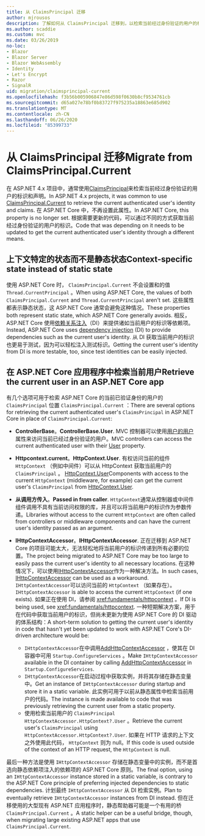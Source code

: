 ```yaml
---
title: 从 ClaimsPrincipal 迁移
author: mjrousos
description: 了解如何从 ClaimsPrincipal 迁移到，以检索当前经过身份验证的用户的标识和 ASP.NET Core 中的声明。
ms.author: scaddie
ms.custom: mvc
ms.date: 03/26/2019
no-loc:
- Blazor
- Blazor Server
- Blazor WebAssembly
- Identity
- Let's Encrypt
- Razor
- SignalR
uid: migration/claimsprincipal-current
ms.openlocfilehash: f3b56b005906847e86d598f0630b8cf9534761cb
ms.sourcegitcommit: d65a027e78bf0b83727f975235a18863e685d902
ms.translationtype: MT
ms.contentlocale: zh-CN
ms.lasthandoff: 06/26/2020
ms.locfileid: "85399733"
---
```

# <a name="migrate-from-claimsprincipalcurrent"></a><span data-ttu-id="dc884-103">从 ClaimsPrincipal 迁移</span><span class="sxs-lookup"><span data-stu-id="dc884-103">Migrate from ClaimsPrincipal.Current</span></span>

<span data-ttu-id="dc884-104">在 ASP.NET 4.x 项目中，通常使用[ClaimsPrincipal](/dotnet/api/system.security.claims.claimsprincipal.current)来检索当前经过身份验证的用户的标识和声明。</span><span class="sxs-lookup"><span data-stu-id="dc884-104">In ASP.NET 4.x projects, it was common to use [ClaimsPrincipal.Current](/dotnet/api/system.security.claims.claimsprincipal.current) to retrieve the current authenticated user's identity and claims.</span></span> <span data-ttu-id="dc884-105">在 ASP.NET Core 中，不再设置此属性。</span><span class="sxs-lookup"><span data-stu-id="dc884-105">In ASP.NET Core, this property is no longer set.</span></span> <span data-ttu-id="dc884-106">根据需要更新的代码，可以通过不同的方式获取当前经过身份验证的用户的标识。</span><span class="sxs-lookup"><span data-stu-id="dc884-106">Code that was depending on it needs to be updated to get the current authenticated user's identity through a different means.</span></span>

## <a name="context-specific-state-instead-of-static-state"></a><span data-ttu-id="dc884-107">上下文特定的状态而不是静态状态</span><span class="sxs-lookup"><span data-stu-id="dc884-107">Context-specific state instead of static state</span></span>

<span data-ttu-id="dc884-108">使用 ASP.NET Core 时， `ClaimsPrincipal.Current` 不会设置和的值 `Thread.CurrentPrincipal` 。</span><span class="sxs-lookup"><span data-stu-id="dc884-108">When using ASP.NET Core, the values of both `ClaimsPrincipal.Current` and `Thread.CurrentPrincipal` aren't set.</span></span> <span data-ttu-id="dc884-109">这些属性都表示静态状态，这 ASP.NET Core 通常会避免这种情况。</span><span class="sxs-lookup"><span data-stu-id="dc884-109">These properties both represent static state, which ASP.NET Core generally avoids.</span></span> <span data-ttu-id="dc884-110">相反，ASP.NET Core 使用[依赖关系注入](xref:fundamentals/dependency-injection)（DI）来提供诸如当前用户的标识等依赖项。</span><span class="sxs-lookup"><span data-stu-id="dc884-110">Instead, ASP.NET Core uses [dependency injection](xref:fundamentals/dependency-injection) (DI) to provide dependencies such as the current user's identity.</span></span> <span data-ttu-id="dc884-111">从 DI 获取当前用户的标识也更易于测试，因为可以轻松注入测试标识。</span><span class="sxs-lookup"><span data-stu-id="dc884-111">Getting the current user's identity from DI is more testable, too, since test identities can be easily injected.</span></span>

## <a name="retrieve-the-current-user-in-an-aspnet-core-app"></a><span data-ttu-id="dc884-112">在 ASP.NET Core 应用程序中检索当前用户</span><span class="sxs-lookup"><span data-stu-id="dc884-112">Retrieve the current user in an ASP.NET Core app</span></span>

<span data-ttu-id="dc884-113">有几个选项可用于检索 ASP.NET Core 的当前已验证身份的用户的 `ClaimsPrincipal` 位置 `ClaimsPrincipal.Current` ：</span><span class="sxs-lookup"><span data-stu-id="dc884-113">There are several options for retrieving the current authenticated user's `ClaimsPrincipal` in ASP.NET Core in place of `ClaimsPrincipal.Current`:</span></span>

* <span data-ttu-id="dc884-114">**ControllerBase**。</span><span class="sxs-lookup"><span data-stu-id="dc884-114">**ControllerBase.User**.</span></span> <span data-ttu-id="dc884-115">MVC 控制器可以使用[用户的用户](/dotnet/api/microsoft.aspnetcore.mvc.controllerbase.user)属性来访问当前已经过身份验证的用户。</span><span class="sxs-lookup"><span data-stu-id="dc884-115">MVC controllers can access the current authenticated user with their [User](/dotnet/api/microsoft.aspnetcore.mvc.controllerbase.user) property.</span></span>
* <span data-ttu-id="dc884-116">**Httpcontext.current**。</span><span class="sxs-lookup"><span data-stu-id="dc884-116">**HttpContext.User**.</span></span> <span data-ttu-id="dc884-117">有权访问当前的组件 `HttpContext` （例如中间件）可以从 HttpContext 获取当前用户的 `ClaimsPrincipal` 。 [HttpContext.User](/dotnet/api/microsoft.aspnetcore.http.httpcontext.user)</span><span class="sxs-lookup"><span data-stu-id="dc884-117">Components with access to the current `HttpContext` (middleware, for example) can get the current user's `ClaimsPrincipal` from [HttpContext.User](/dotnet/api/microsoft.aspnetcore.http.httpcontext.user).</span></span>
* <span data-ttu-id="dc884-118">**从调用方传入**。</span><span class="sxs-lookup"><span data-stu-id="dc884-118">**Passed in from caller**.</span></span> <span data-ttu-id="dc884-119">`HttpContext`通常从控制器或中间件组件调用不具有当前访问权限的库，并且可以将当前用户的标识作为参数传递。</span><span class="sxs-lookup"><span data-stu-id="dc884-119">Libraries without access to the current `HttpContext` are often called from controllers or middleware components and can have the current user's identity passed as an argument.</span></span>
* <span data-ttu-id="dc884-120">**IHttpContextAccessor**。</span><span class="sxs-lookup"><span data-stu-id="dc884-120">**IHttpContextAccessor**.</span></span> <span data-ttu-id="dc884-121">正在迁移到 ASP.NET Core 的项目可能太大，无法轻松地将当前用户的标识传递到所有必要的位置。</span><span class="sxs-lookup"><span data-stu-id="dc884-121">The project being migrated to ASP.NET Core may be too large to easily pass the current user's identity to all necessary locations.</span></span> <span data-ttu-id="dc884-122">在这种情况下，可以使用[IHttpContextAccessor](/dotnet/api/microsoft.aspnetcore.http.ihttpcontextaccessor)作为一种解决方法。</span><span class="sxs-lookup"><span data-stu-id="dc884-122">In such cases, [IHttpContextAccessor](/dotnet/api/microsoft.aspnetcore.http.ihttpcontextaccessor) can be used as a workaround.</span></span> <span data-ttu-id="dc884-123">`IHttpContextAccessor`可以访问当前的 `HttpContext` （如果存在）。</span><span class="sxs-lookup"><span data-stu-id="dc884-123">`IHttpContextAccessor` is able to access the current `HttpContext` (if one exists).</span></span> <span data-ttu-id="dc884-124">如果正在使用 DI，请参阅 <xref:fundamentals/httpcontext> 。</span><span class="sxs-lookup"><span data-stu-id="dc884-124">If DI is being used, see <xref:fundamentals/httpcontext>.</span></span> <span data-ttu-id="dc884-125">一种短期解决方案，用于在代码中获取当前用户的标识，但尚未更新为使用 ASP.NET Core 的 DI 驱动的体系结构：</span><span class="sxs-lookup"><span data-stu-id="dc884-125">A short-term solution to getting the current user's identity in code that hasn't yet been updated to work with ASP.NET Core's DI-driven architecture would be:</span></span>

  * <span data-ttu-id="dc884-126">`IHttpContextAccessor`在中调用[AddHttpContextAccessor](https://github.com/aspnet/Hosting/issues/793) ，使其在 DI 容器中可用 `Startup.ConfigureServices` 。</span><span class="sxs-lookup"><span data-stu-id="dc884-126">Make `IHttpContextAccessor` available in the DI container by calling [AddHttpContextAccessor](https://github.com/aspnet/Hosting/issues/793) in `Startup.ConfigureServices`.</span></span>
  * <span data-ttu-id="dc884-127">`IHttpContextAccessor`在启动过程中获取实例，并将其存储在静态变量中。</span><span class="sxs-lookup"><span data-stu-id="dc884-127">Get an instance of `IHttpContextAccessor` during startup and store it in a static variable.</span></span> <span data-ttu-id="dc884-128">此实例可用于以前从静态属性中检索当前用户的代码。</span><span class="sxs-lookup"><span data-stu-id="dc884-128">The instance is made available to code that was previously retrieving the current user from a static property.</span></span>
  * <span data-ttu-id="dc884-129">使用检索当前用户的 `ClaimsPrincipal` `HttpContextAccessor.HttpContext?.User` 。</span><span class="sxs-lookup"><span data-stu-id="dc884-129">Retrieve the current user's `ClaimsPrincipal` using `HttpContextAccessor.HttpContext?.User`.</span></span> <span data-ttu-id="dc884-130">如果在 HTTP 请求的上下文之外使用此代码， `HttpContext` 则为 null。</span><span class="sxs-lookup"><span data-stu-id="dc884-130">If this code is used outside of the context of an HTTP request, the `HttpContext` is null.</span></span>

<span data-ttu-id="dc884-131">最后一种方法是使用 `IHttpContextAccessor` 存储在静态变量中的实例，而不是首选向静态依赖项注入的依赖项的 ASP.NET Core 原则。</span><span class="sxs-lookup"><span data-stu-id="dc884-131">The final option, using an `IHttpContextAccessor` instance stored in a static variable, is contrary to the ASP.NET Core principle of preferring injected dependencies to static dependencies.</span></span> <span data-ttu-id="dc884-132">计划最终 `IHttpContextAccessor` 从 DI 检索实例。</span><span class="sxs-lookup"><span data-stu-id="dc884-132">Plan to eventually retrieve `IHttpContextAccessor` instances from DI instead.</span></span> <span data-ttu-id="dc884-133">但在迁移使用的大型现有 ASP.NET 应用程序时，静态帮助器可能是一个有用的桥 `ClaimsPrincipal.Current` 。</span><span class="sxs-lookup"><span data-stu-id="dc884-133">A static helper can be a useful bridge, though, when migrating large existing ASP.NET apps that use `ClaimsPrincipal.Current`.</span></span>
